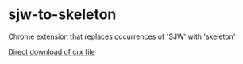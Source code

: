 sjw-to-skeleton
=============

Chrome extension that replaces occurrences of 'SJW' with 'skeleton'

[Direct download of crx file](https://github.com/alexhong/sjw-to-skeleton/blob/master/sjw-to-skeleton.crx?raw=true)
